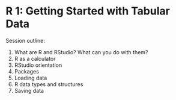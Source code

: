# R 1: Getting Started with Tabular Data

Session outline:

1.  What are R and RStudio? What can you do with them?
2.  R as a calculator
3.  RStudio orientation
4.  Packages
5.  Loading data
6.  R data types and structures
7.  Saving data
